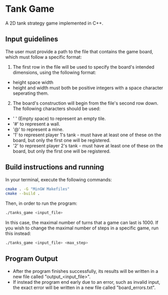 # Tank Game

A 2D tank strategy game implemented in C++.

## Input guidelines

The user must provide a path to the file that contains the game board, which must follow a specific format:
1. The first row in the file will be used to specify the board's intended dimensions, using the following format:
- height space width
- height and width must both be positive integers with a space character seperating them.
2. The board's construction will begin from the file's second row down. The following characters should be used:
- ' ' (Empty space) to represent an empty tile.
- '#' to represent a wall.
- '@' to represent a mine.
- '1' to represent player 1's tank - must have at least one of these on the board, but only the first one will be registered.
- '2' to represent player 2's tank - must have at least one of these on the board, but only the first one will be registered.

## Build instructions and running

In your terminal, execute the following commands:
```bash
cmake . -G "MinGW Makefiles"
cmake --build .
```

Then, in order to run the program:
```bash
./tanks_game <input_file>
```
In this case, the maximal number of turns that a game can last is 1000.
If you wish to change the maximal number of steps in a specific game, run this instead:
```bash
./tanks_game <input_file> <max_step>
```

## Program Output

- After the program finishes successfully, its results will be written in a new file called "output_<input_file>".
- If instead the program end early due to an error, such as invalid input, the exact error will be written in a new file called "board_errors.txt".